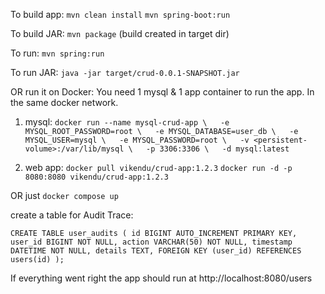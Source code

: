 To build app:
`mvn clean install`
`mvn spring-boot:run`

To build JAR:
`mvn package`
(build created in target dir)

To run:
`mvn spring:run`

To run JAR:
`java -jar target/crud-0.0.1-SNAPSHOT.jar`

OR run it on Docker:
You need 1 mysql & 1 app container to run the app. In the same docker network.

1. mysql:
`docker run --name mysql-crud-app \  
  -e MYSQL_ROOT_PASSWORD=root \  
  -e MYSQL_DATABASE=user_db \  
  -e MYSQL_USER=mysql \  
  -e MYSQL_PASSWORD=root \  
  -v <persistent-volume>:/var/lib/mysql \  
  -p 3306:3306 \  
  -d mysql:latest`
  
2. web app:
`docker pull vikendu/crud-app:1.2.3`
`docker run -d -p 8080:8080 vikendu/crud-app:1.2.3`

OR just `docker compose up`  

create a table for Audit Trace:

`CREATE TABLE user_audits (
    id BIGINT AUTO_INCREMENT PRIMARY KEY,
    user_id BIGINT NOT NULL,
    action VARCHAR(50) NOT NULL,
    timestamp DATETIME NOT NULL,
    details TEXT,
    FOREIGN KEY (user_id) REFERENCES users(id)
);`

If everything went right the app should run at http://localhost:8080/users  
